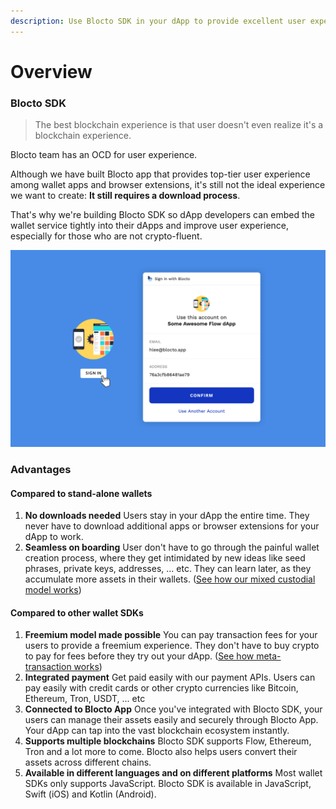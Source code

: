 ```yaml
---
description: Use Blocto SDK in your dApp to provide excellent user experience
---
```


# Overview

### Blocto SDK

> The best blockchain experience is that user doesn't even realize it's a blockchain experience.

Blocto team has an OCD for user experience.

Although we have built Blocto app that provides top-tier user experience among wallet apps and browser extensions, it's still not the ideal experience we want to create: **It still requires a download process**.

That's why we're building Blocto SDK so dApp developers can embed the wallet service tightly into their dApps and improve user experience, especially for those who are not crypto-fluent.

![Integrate Blocto wallet service tightly with your dApp](../.gitbook/assets/blocto-fcl-wallet-demo.png)

### Advantages

#### Compared to stand-alone wallets

1. **No downloads needed** Users stay in your dApp the entire time. They never have to download additional apps or browser extensions for your dApp to work. 
2. **Seamless on boarding** User don't have to go through the painful wallet creation process, where they get intimidated by new ideas like seed phrases, private keys, addresses, ... etc. They can learn later, as they accumulate more assets in their wallets. \([See how our mixed custodial model works](../technical-documents/key-management.md)\)

#### Compared to other wallet SDKs

1. **Freemium model made possible** You can pay transaction fees for your users to provide a freemium experience. They don't have to buy crypto to pay for fees before they try out your dApp. \([See how meta-transaction works](../technical-documents/contract-wallet.md#meta-transaction)\) 
2. **Integrated payment** Get paid easily with our payment APIs. Users can pay easily with credit cards or other crypto currencies like Bitcoin, Ethereum, Tron, USDT, ... etc 
3. **Connected to Blocto App** Once you've integrated with Blocto SDK, your users can manage their assets easily and securely through Blocto App. Your dApp can tap into the vast blockchain ecosystem instantly. 
4. **Supports multiple blockchains** Blocto SDK supports Flow, Ethereum, Tron and a lot more to come. Blocto also helps users convert their assets across different chains. 
5. **Available in different languages and on different platforms** Most wallet SDKs only supports JavaScript. Blocto SDK is available in JavaScript, Swift \(iOS\) and Kotlin \(Android\).

